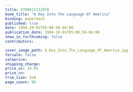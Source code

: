 ```yaml
---
title: 9780811212878
book_title: "A Key Into The Language Of America"
binding: paperback
published: true
date: 1994-10-01T05:00:58-04:00
publication_date: 1994-10-01T05:00:58-04:00
show_in_forthcoming: false
contributors:

cover_image_path: A_Key_Into_The_Language_Of_America.jpg
forsale: false
saleprice:
shipping_charge:
price_us: 14.95
price_cn:
trim_size: 5x8
page_count: 96
---
```


